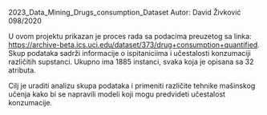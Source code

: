 2023_Data_Mining_Drugs_consumption_Dataset
Autor: David Živković 098/2020

U ovom projektu prikazan je proces rada sa podacima preuzetog sa linka: https://archive-beta.ics.uci.edu/dataset/373/drug+consumption+quantified. 
Skup podataka sadrži informacije o ispitaniciima i učestalosti konzumaciji različitih supstanci. Ukupno ima 1885 instanci, svaka koja je opisana sa 32 atributa.

Cilj je uraditi analizu skupa podataka i primeniti različite tehnike mašinskog učenja kako bi se napravili modeli koji mogu predvideti učestalost konzumacije.

